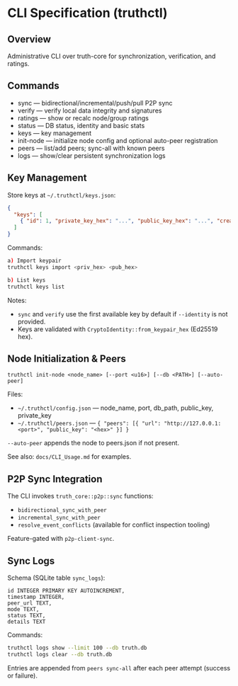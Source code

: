 # CLI Specification (truthctl)

## Overview
Administrative CLI over truth-core for synchronization, verification, and ratings.

## Commands
- sync — bidirectional/incremental/push/pull P2P sync
- verify — verify local data integrity and signatures
- ratings — show or recalc node/group ratings
- status — DB status, identity and basic stats
- keys — key management
- init-node — initialize node config and optional auto-peer registration
- peers — list/add peers; sync-all with known peers
- logs — show/clear persistent synchronization logs

## Key Management

Store keys at `~/.truthctl/keys.json`:
```json
{
  "keys": [
    { "id": 1, "private_key_hex": "...", "public_key_hex": "...", "created_at": "2025-10-06T09:00:00Z" }
  ]
}
```

Commands:
```bash
a) Import keypair
truthctl keys import <priv_hex> <pub_hex>

b) List keys
truthctl keys list
```

Notes:
- `sync` and `verify` use the first available key by default if `--identity` is not provided.
- Keys are validated with `CryptoIdentity::from_keypair_hex` (Ed25519 hex).

## Node Initialization & Peers
`truthctl init-node <node_name> [--port <u16>] [--db <PATH>] [--auto-peer]`

Files:
- `~/.truthctl/config.json` — node_name, port, db_path, public_key, private_key
- `~/.truthctl/peers.json` — `{ "peers": [{ "url": "http://127.0.0.1:<port>", "public_key": "<hex>" }] }`

`--auto-peer` appends the node to peers.json if not present.

See also: `docs/CLI_Usage.md` for examples.

## P2P Sync Integration
The CLI invokes `truth_core::p2p::sync` functions:
- `bidirectional_sync_with_peer`
- `incremental_sync_with_peer`
- `resolve_event_conflicts` (available for conflict inspection tooling)

Feature-gated with `p2p-client-sync`.

## Sync Logs
Schema (SQLite table `sync_logs`):
```
id INTEGER PRIMARY KEY AUTOINCREMENT,
timestamp INTEGER,
peer_url TEXT,
mode TEXT,
status TEXT,
details TEXT
```

Commands:
```bash
truthctl logs show --limit 100 --db truth.db
truthctl logs clear --db truth.db
```
Entries are appended from `peers sync-all` after each peer attempt (success or failure).



